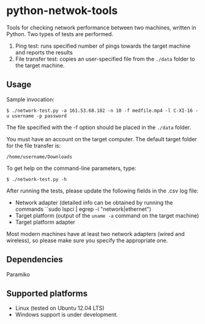 python-netwok-tools
===================

Tools for checking network performance between two machines, written in Python. Two types of tests are performed.

  1. Ping test: runs specified number of pings towards the target machine and reports the results
  2. File transfer test: copies an user-specified file from the ``./data`` folder to the target machine. 



Usage
-----

Sample invocation:

    $ ./network-test.py -a 161.53.68.182 -n 10 -f medfile.mp4 -l C-XI-16 -u username -p password 

The file specified with the -f option should be placed in the ``./data`` folder.

You must have an account on the target computer. The default target folder for the file transfer is:

    /home/username/Downloads



To get help on the command-line parameters, type:

    $ ./network-test.py -h

After running the tests, please update the following fields in the .csv log file:

  - Network adapter (detailed info can be obtained by running the commands ``sudo lspci | egrep -i "network|ethernet")
  - Target platform (output of the ``uname -a`` command on the target machine)
  - Target platform adapter


Most modern machines have at least two network adapters (wired and wireless), so please make sure you specify the appropriate one.

Dependencies
------------

Paramiko

Supported platforms
-------------------

  - Linux (tested on Ubuntu 12.04 LTS)
  - Windows support is under development.